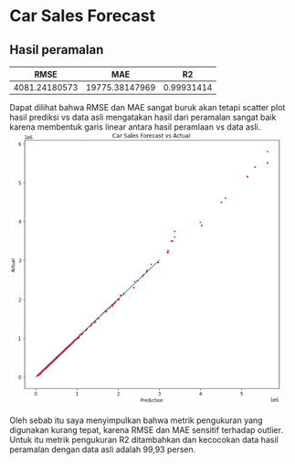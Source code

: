 # Car Sales Forecast

## Hasil peramalan
| RMSE  | MAE | R2 |
| ------------- | ------------- | ------------- |
| 4081.24180573 | 19775.38147969 | 0.99931414 |

Dapat dilihat bahwa RMSE dan MAE sangat buruk akan tetapi scatter plot hasil prediksi vs data asli mengatakan hasil dari peramalan sangat baik karena membentuk garis linear antara hasil peramlaan vs data asli.
![Hasil peramalan vs data asli](https://github.com/yanuarkholik/car_sales_forecast/blob/main/image/scatter%20plot.png)

Oleh sebab itu saya menyimpulkan bahwa metrik pengukuran yang digunakan kurang tepat, karena RMSE dan MAE sensitif terhadap outlier. Untuk itu metrik pengukuran R2 ditambahkan dan kecocokan data hasil peramalan dengan data  asli adalah  99,93 persen.
